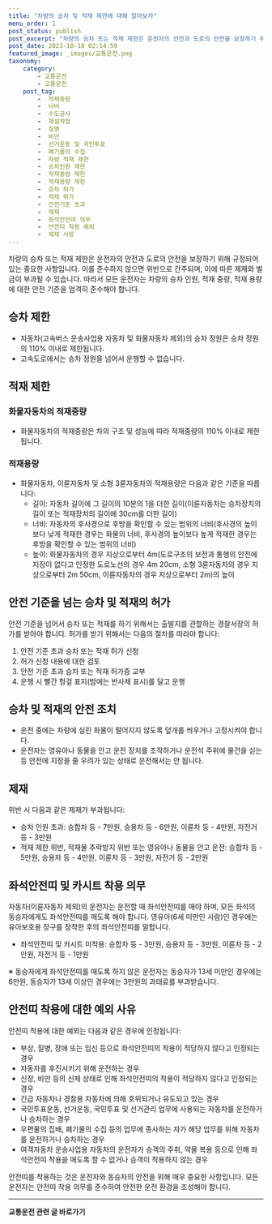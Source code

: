 ```yaml
---
title: "차량의 승차 및 적재 제한에 대해 알아보자"
menu_order: 1
post_status: publish
post_excerpt: "차량의 승차 또는 적재 제한은 운전자의 안전과 도로의 안전을 보장하기 위해 규정되어 있는 중요한 사항입니다. 이를 준수하지 않으면 위반으로 간주되며, 이에 따른 제재와 벌금이 부과될 수 있습니다. 따라서 모든 운전자는 차량의 승차 인원, 적재 중량, 적재 용량에 대한 안전 기준을 엄격히 준수해야 합니다."
post_date: 2023-10-18 02:14:59
featured_image: _images/교통운전.png
taxonomy:
    category:
        - 교통운전
        - 교통운전
    post_tag:
        -  적재중량
        -  너비
        -  수도공사
        -  제설작업
        -  질병
        -  비만
        -  선거운동 및 국민투표
        -  폐기물의 수집
        -  차량 적재 제한
        -  승차인원 제한
        -  적재중량 제한
        -  적재용량 제한
        -  승차 허가
        -  적재 허가
        -  안전기준 초과
        -  제재
        -  좌석안전띠 의무
        -  안전띠 착용 예외
        -  제재 사항
---
```



차량의 승차 또는 적재 제한은 운전자의 안전과 도로의 안전을 보장하기 위해 규정되어 있는 중요한 사항입니다. 이를 준수하지 않으면 위반으로 간주되며, 이에 따른 제재와 벌금이 부과될 수 있습니다. 따라서 모든 운전자는 차량의 승차 인원, 적재 중량, 적재 용량에 대한 안전 기준을 엄격히 준수해야 합니다.

## 승차 제한

- 자동차(고속버스 운송사업용 자동차 및 화물자동차 제외)의 승차 정원은 승차 정원의 110% 이내로 제한됩니다.
- 고속도로에서는 승차 정원을 넘어서 운행할 수 없습니다.

## 적재 제한

### 화물자동차의 적재중량

- 화물자동차의 적재중량은 차의 구조 및 성능에 따라 적재중량의 110% 이내로 제한됩니다.

### 적재용량

- 화물자동차, 이륜자동차 및 소형 3륜자동차의 적재용량은 다음과 같은 기준을 따릅니다:
  - 길이: 자동차 길이에 그 길이의 10분의 1을 더한 길이(이륜자동차는 승차장치의 길이 또는 적재장치의 길이에 30cm를 더한 길이)
  - 너비: 자동차의 후사경으로 후방을 확인할 수 있는 범위의 너비(후사경의 높이보다 낮게 적재한 경우는 화물의 너비, 후사경의 높이보다 높게 적재한 경우는 후방을 확인할 수 있는 범위의 너비)
  - 높이: 화물자동차의 경우 지상으로부터 4m(도로구조의 보전과 통행의 안전에 지장이 없다고 인정한 도로노선의 경우 4m 20cm, 소형 3륜자동차의 경우 지상으로부터 2m 50cm, 이륜자동차의 경우 지상으로부터 2m)의 높이

## 안전 기준을 넘는 승차 및 적재의 허가

안전 기준을 넘어서 승차 또는 적재를 하기 위해서는 출발지를 관할하는 경찰서장의 허가를 받아야 합니다. 허가를 받기 위해서는 다음의 절차를 따라야 합니다:

1. 안전 기준 초과 승차 또는 적재 허가 신청
2. 허가 신청 내용에 대한 검토
3. 안전 기준 초과 승차 또는 적재 허가증 교부
4. 운행 시 빨간 헝겊 표지(밤에는 반사체 표시)를 달고 운행

## 승차 및 적재의 안전 조치

- 운전 중에는 차량에 실린 화물이 떨어지지 않도록 덮개를 씌우거나 고정시켜야 합니다.
- 운전자는 영유아나 동물을 안고 운전 장치를 조작하거나 운전석 주위에 물건을 싣는 등 안전에 지장을 줄 우려가 있는 상태로 운전해서는 안 됩니다.

## 제재

위반 시 다음과 같은 제재가 부과됩니다:

- 승차 인원 초과: 승합차 등 - 7만원, 승용차 등 - 6만원, 이륜차 등 - 4만원, 자전거 등 - 3만원
- 적재 제한 위반, 적재물 추락방지 위반 또는 영유아나 동물을 안고 운전: 승합차 등 - 5만원, 승용차 등 - 4만원, 이륜차 등 - 3만원, 자전거 등 - 2만원

## 좌석안전띠 및 카시트 착용 의무

자동차(이륜자동차 제외)의 운전자는 운전할 때 좌석안전띠를 매야 하며, 모든 좌석의 동승자에게도 좌석안전띠를 매도록 해야 합니다. 영유아(6세 미만인 사람)인 경우에는 유아보호용 장구를 장착한 후의 좌석안전띠를 말합니다.

- 좌석안전띠 및 카시트 미착용: 승합차 등 - 3만원, 승용차 등 - 3만원, 이륜차 등 - 2만원, 자전거 등 - 1만원

※ 동승자에게 좌석안전띠를 매도록 하지 않은 운전자는 동승자가 13세 미만인 경우에는 6만원, 동승자가 13세 이상인 경우에는 3만원의 과태료를 부과받습니다.

## 안전띠 착용에 대한 예외 사유

안전띠 착용에 대한 예외는 다음과 같은 경우에 인정됩니다:

- 부상, 질병, 장애 또는 임신 등으로 좌석안전띠의 착용이 적당하지 않다고 인정되는 경우
- 자동차를 후진시키기 위해 운전하는 경우
- 신장, 비만 등의 신체 상태로 인해 좌석안전띠의 착용이 적당하지 않다고 인정되는 경우
- 긴급 자동차나 경찰용 자동차에 의해 호위되거나 유도되고 있는 경우
- 국민투표운동, 선거운동, 국민투표 및 선거관리 업무에 사용되는 자동차를 운전하거나 승차하는 경우
- 우편물의 집배, 폐기물의 수집 등의 업무에 종사하는 자가 해당 업무를 위해 자동차를 운전하거나 승차하는 경우
- 여객자동차 운송사업용 자동차의 운전자가 승객의 주취, 약물 복용 등으로 인해 좌석안전띠 착용을 매도록 할 수 없거나 승객이 착용하지 않는 경우

안전띠를 착용하는 것은 운전자와 동승자의 안전을 위해 매우 중요한 사항입니다. 모든 운전자는 안전띠 착용 의무를 준수하여 안전한 운전 환경을 조성해야 합니다.


<!-- wp:separator -->
<hr class="wp-block-separator has-alpha-channel-opacity"/>
<!-- /wp:separator -->

<!-- wp:group {"backgroundColor":"base","layout":{"type":"constrained"}} -->
<div class="wp-block-group has-base-background-color has-background"><!-- wp:paragraph {"align":"center","fontSize":"medium"} -->
<p class="has-text-align-center has-large-font-size"><strong>교통운전 관련 글 바로가기</strong></p>
<!-- /wp:paragraph -->


<!-- wp:latest-posts
{"categories":[{"id":1440,"count":19,"description":"","link":"https://uknowlaw.com/category/%ea%b5%90%ed%86%b5%ec%9a%b4%ec%a0%84/","name":"교통운전","slug":"교통운전","taxonomy":"category","parent":0,"meta":[],"_links":{"self":[{"href":"https://uknowlaw.com/wp-json/wp/v2/categories/1440"}],"collection":[{"href":"https://uknowlaw.com/wp-json/wp/v2/categories"}],"about":[{"href":"https://uknowlaw.com/wp-json/wp/v2/taxonomies/category"}],"wp:post_type":[{"href":"https://uknowlaw.com/wp-json/wp/v2/posts?categories=1440"}],"curies":[{"name":"wp","href":"https://api.w.org/{rel}","templated":true}]}}],"postsToShow":100,"excerptLength":28,"postLayout":"grid","columns":2,"featuredImageAlign":"left","featuredImageSizeSlug":"large","fontSize":"small"} /--></div>
<!-- /wp:group -->
